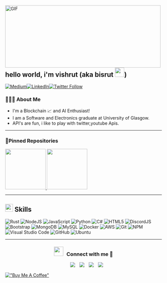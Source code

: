 <p align="left"> 
  </br>
      <img align="left" alt="GIF" src="img/bg-img.jpeg" width="500" height="200" />
</p>

<br>

## hello world, i'm vishrut (aka bisrut <img src="https://c4.wallpaperflare.com/wallpaper/115/1008/5/music-nujabes-artwork-colorful-wallpaper-preview.jpg" width="30px">)</h2>

[![Medium](https://img.shields.io/badge/medium-%2312100E.svg?&style=for-the-badge&logo=medium&logoColor=white)](https://medium.com/@bisrut.singh)[![LinkedIn](https://img.shields.io/badge/linkedin-%230077B5.svg?&style=for-the-badge&logo=linkedin&logoColor=white)](https://www.linkedin.com/in/bisrut/)[![Twitter Follow](https://img.shields.io/twitter/follow/vishrut?color=1DA1F2&logo=Twitter&style=for-the-badge)](https://twitter.com/intent/follow?original_referer=https%3A%2F%2Fgithub.com%2Fbisruut&screen_name=bisruut)
<br>


### 👨🏻‍💻 About Me



- I'm a Blockchain 📈  and AI Enthusiast!
- I am a Software and Electronics graduate at University of Glasgow.
- API's are fun, i like to play with twitter,youtube Apis.

---

### 📌Pinned Repositories

<p align="left">
<a href="https://github.com/manojuppala/IBM-Applied-Data-science-specialization">
  <img height="130em" src="https://github-readme-stats.vercel.app/api/pin/?username=manojuppala&repo=IBM-Applied-Data-science-specialization&title_color=ffffff&icon_color=3DEA6F&text_color=3DEA6F&bg_color=091258" />
</a>
<a href="https://github.com/manojuppala/Hadoop-MapReduce">
  <img height="130em" src="https://github-readme-stats.vercel.app/api/pin/?username=manojuppala&repo=Hadoop-MapReduce&title_color=ffffff&icon_color=3DEA6F&text_color=3DEA6F&bg_color=091258" />
</a>
</p>

---

## <img src="https://media2.giphy.com/media/QssGEmpkyEOhBCb7e1/giphy.gif?cid=ecf05e47a0n3gi1bfqntqmob8g9aid1oyj2wr3ds3mg700bl&rid=giphy.gif" width ="25"><b> Skills</b>

![Rust](https://img.shields.io/badge/Rust-E95420?style=for-the-badge&logo=rust&logoColor=white) ![NodeJS](https://img.shields.io/badge/node.js-%2343853D.svg?style=for-the-badge&logo=node.js&logoColor=white) ![JavaScript](https://img.shields.io/badge/javascript-%23323330.svg?style=for-the-badge&logo=javascript&logoColor=%23F7DF1E) ![Python](https://img.shields.io/badge/python-%2314354C.svg?style=for-the-badge&logo=python&logoColor=white) ![C#](https://img.shields.io/badge/c%23-%23239120.svg?style=for-the-badge&logo=c-sharp&logoColor=white) ![HTML5](https://img.shields.io/badge/html5-%23E34F26.svg?style=for-the-badge&logo=html5&logoColor=white) ![DiscordJS](https://img.shields.io/badge/discord.js-%232C3454.svg?style=for-the-badge&logo=Discord&logoColor=Blue) ![Bootstrap](https://img.shields.io/badge/bootstrap-%23563D7C.svg?style=for-the-badge&logo=bootstrap&logoColor=white) ![MongoDB](https://img.shields.io/badge/MongoDB-%234ea94b.svg?style=for-the-badge&logo=mongodb&logoColor=white) ![MySQL](https://img.shields.io/badge/mysql-%2300f.svg?style=for-the-badge&logo=mysql&logoColor=white) ![Docker](https://img.shields.io/badge/docker-%230db7ed.svg?style=for-the-badge&logo=docker&logoColor=white) ![AWS](https://img.shields.io/badge/AWS-%23FF9900.svg?style=for-the-badge&logo=amazon-aws&logoColor=white)  ![Git](https://img.shields.io/badge/git-%23F05033.svg?style=for-the-badge&logo=git&logoColor=white) ![NPM](https://img.shields.io/badge/NPM-%23000000.svg?style=for-the-badge&logo=npm&logoColor=white) ![Visual Studio Code](https://img.shields.io/badge/VisualStudioCode-0078d7.svg?style=for-the-badge&logo=visual-studio-code&logoColor=white) ![GitHub](https://img.shields.io/badge/github-%23121011.svg?style=for-the-badge&logo=github&logoColor=white) ![Ubuntu](https://img.shields.io/badge/Ubuntu-E95420?style=for-the-badge&logo=ubuntu&logoColor=white)


---


<h3 align="center" > <img src="https://media.giphy.com/media/iY8CRBdQXODJSCERIr/giphy.gif" width="30" height="30" style="margin-right: 10px;">Connect with me 🤝 </h3>

<p align="center">

 <div align="center"  class="icons-social" style="margin-left: 10px;">
        <a style="margin-left: 10px;"  target="_blank" href="https://www.linkedin.com/in/bisrut/">
			<img src="https://img.icons8.com/doodle/40/000000/linkedin--v2.png"></a>
        <a style="margin-left: 10px;" target="_blank" href="https://github.com/vishrutsingh">
		    <img src="https://img.icons8.com/doodle/40/000000/github--v1.png"></a>
        <a style="margin-left: 10px;" target="_blank" href="https://instagram.com/bisrut">
			<img src="https://img.icons8.com/doodle/40/000000/instagram-new--v2.png"></a>
		<a style="margin-left: 10px;" target="_blank" href="https://twitter.com/bisruut">
			<img src="https://img.icons8.com/doodle/1x/twitter-squared--v2.png" ></a>
      </div>

</p>

[!["Buy Me A Coffee"](https://www.buymeacoffee.com/assets/img/custom_images/orange_img.png)](https://www.buymeacoffee.com/bisrut)


 